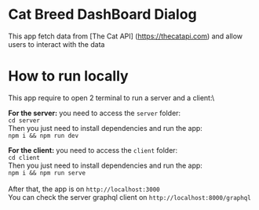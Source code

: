 # Cat Breed DashBoard Dialog

This app fetch data from [The Cat API] (https://thecatapi.com) and allow users to interact with the data

# How to run locally

This app require to open 2 terminal to run a server and a client:\

**For the server:**
you need to access the `server` folder: \
`cd server`\
Then you just need to install dependencies and run the app:\
`npm i && npm run dev`

**For the client:**
you need to access the `client` folder:\
`cd client`\
Then you just need to install dependencies and run the app:\
`npm i && npm run serve`\
\
After that, the app is on `http://localhost:3000`\
You can check the server graphql client on `http://localhost:8000/graphql`
